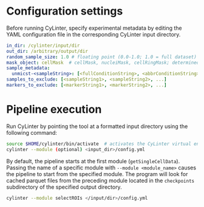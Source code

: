 # Configuration settings

Before running CyLinter, specify experimental metadata by editing the YAML configuration file in the corresponding CyLinter input directory.

``` yaml
in_dir: /cylinter/input/dir
out_dir: /arbitrary/output/dir
random_sample_size: 1.0 # floating point (0.0-1.0; 1.0 = full dataset)
mask_object: cellMask  # cellMask, nucleiMask, cellRingMask; determined by mcmicro run parameters (see csv column headers)
sample_metadata:
  unmicst-<sampleString>: [<fullConditionString>, <abbrConditionString>, <replicateInteger>]
samples_to_exclude: [<sampleString1>, <sampleString2>, ...]
markers_to_exclude: [<markerString1>, <markerString2>, ...]
```

# Pipeline execution

Run CyLinter by pointing the tool at a formatted input directory using the following command:

``` bash
source $HOME/cylinter/bin/activate  # activates the CyLinter virtual environment
cylinter --module (optional) <input_dir>/config.yml
```

By default, the pipeline starts at the first module (`getSingleCellData`). Passing the name of a specific module  with `--module <module_name>` causes the pipeline to start from the specified module. The program will look for cached parquet files from the preceding module located in the `checkpoints` subdirectory of the specified output directory.

  ``` bash
  cylinter --module selectROIs </input/dir>/config.yml
  ```
